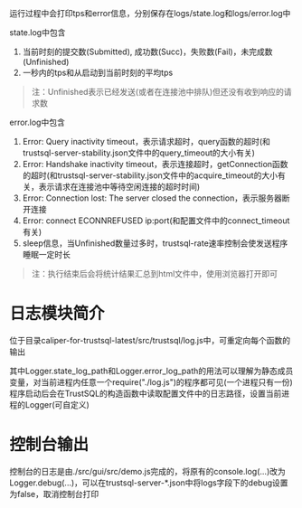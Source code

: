 运行过程中会打印tps和error信息，分别保存在logs/state.log和logs/error.log中

state.log中包含

1. 当前时刻的提交数(Submitted), 成功数(Succ)，失败数(Fail)，未完成数(Unfinished)
2. 一秒内的tps和从启动到当前时刻的平均tps

> 注：Unfinished表示已经发送(或者在连接池中排队)但还没有收到响应的请求数

error.log中包含
1. Error: Query inactivity timeout，表示请求超时，query函数的超时(和trustsql-server-stability.json文件中的query_timeout的大小有关)
2. Error: Handshake inactivity timeout，表示连接超时，getConnection函数的超时(和trustsql-server-stability.json文件中的acquire_timeout的大小有关，表示请求在连接池中等待空闲连接的超时时间)
3. Error: Connection lost: The server closed the connection，表示服务器断开连接
4. Error: connect ECONNREFUSED ip:port(和配置文件中的connect_timeout有关)
5. sleep信息，当Unfinished数量过多时，trustsql-rate速率控制会使发送程序睡眠一定时长

> 注：执行结束后会将统计结果汇总到html文件中，使用浏览器打开即可

# 日志模块简介

位于目录caliper-for-trustsql-latest/src/trustsql/log.js中，可重定向每个函数的输出

其中Logger.state_log_path和Logger.error_log_path的用法可以理解为静态成员变量，对当前进程内任意一个require("./log.js")的程序都可见(一个进程只有一份)
程序启动后会在TrustSQL的构造函数中读取配置文件中的日志路径，设置当前进程的Logger(可自定义)


# 控制台输出

控制台的日志是由./src/gui/src/demo.js完成的，将原有的console.log(...)改为Logger.debug(...)，可以在trustsql-server-*.json中将logs字段下的debug设置为false，取消控制台打印